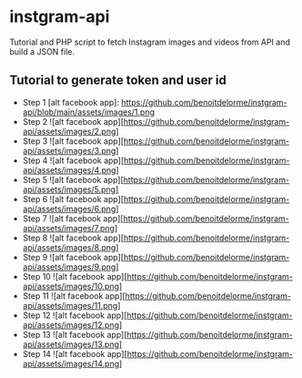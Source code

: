 # instgram-api
Tutorial and PHP script to fetch Instagram images and videos from API and build a JSON file.

## Tutorial to generate token and user id
* Step 1
[alt facebook app]: https://github.com/benoitdelorme/instgram-api/blob/main/assets/images/1.png
* Step 2
![alt facebook app][https://github.com/benoitdelorme/instgram-api/assets/images/2.png]
* Step 3
![alt facebook app][https://github.com/benoitdelorme/instgram-api/assets/images/3.png]
* Step 4
![alt facebook app][https://github.com/benoitdelorme/instgram-api/assets/images/4.png]
* Step 5
![alt facebook app][https://github.com/benoitdelorme/instgram-api/assets/images/5.png]
* Step 6
![alt facebook app][https://github.com/benoitdelorme/instgram-api/assets/images/6.png]
* Step 7
![alt facebook app][https://github.com/benoitdelorme/instgram-api/assets/images/7.png]
* Step 8
![alt facebook app][https://github.com/benoitdelorme/instgram-api/assets/images/8.png]
* Step 9
![alt facebook app][https://github.com/benoitdelorme/instgram-api/assets/images/9.png]
* Step 10
![alt facebook app][https://github.com/benoitdelorme/instgram-api/assets/images/10.png]
* Step 11
![alt facebook app][https://github.com/benoitdelorme/instgram-api/assets/images/11.png]
* Step 12
![alt facebook app][https://github.com/benoitdelorme/instgram-api/assets/images/12.png]
* Step 13
![alt facebook app][https://github.com/benoitdelorme/instgram-api/assets/images/13.png]
* Step 14
![alt facebook app][https://github.com/benoitdelorme/instgram-api/assets/images/14.png]
